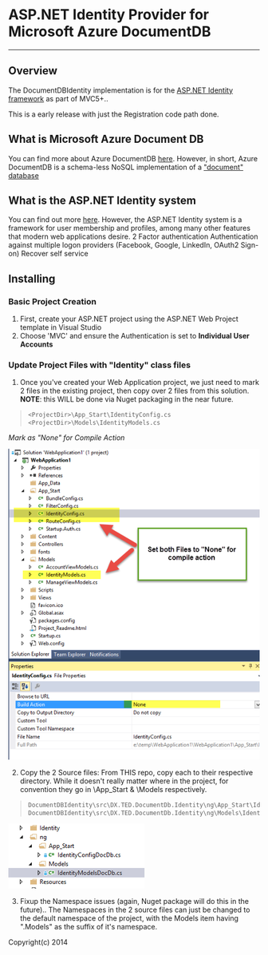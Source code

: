 # ASP.NET Identity Provider for Microsoft Azure DocumentDB #

----------
## Overview ##
The DocumentDBIdentity implementation is for the [ASP.NET Identity framework](http://www.asp.net/identity "ASP.NET Identity") as part of MVC5+..

This is a early release with just the Registration code path done.

## What is Microsoft Azure Document DB ##
You can find more about Azure DocumentDB [here](http://azure.microsoft.com/en-us/documentation/services/documentdb/ "Azure DocumentDB").  However, in short, Azure DocumentDB is a schema-less NoSQL implementation of a ["document" database](http://en.wikipedia.org/wiki/Document-oriented_database "Wikipedia document db")

## What is the ASP.NET Identity system ##
You can find out more [here](http://www.asp.net/identity "ASP.NET Identity").  However, the ASP.NET Identity system is a framework for user membership and profiles, among many other features that modern web applications desire. 
2 Factor authentication
Authentication against multiple logon providers (Facebook, Google, LinkedIn, OAuth2 Sign-on)
Recover self service

## Installing ##

### Basic Project Creation ###
1. First, create your ASP.NET project using the ASP.NET Web Project template in Visual Studio
1. Choose 'MVC' and ensure the Authentication is set to **Individual User Accounts**
### Update Project Files with "Identity" class files ###


1. Once you've created your Web Application project, we just need to mark 2 files in the existing project, then copy over 2 files from this solution.
**NOTE**: this WILL be done via Nuget packaging in the near future.
> 
>     <ProjectDir>\App_Start\IdentityConfig.cs
>     <ProjectDir>\Models\IdentityModels.cs
    

*Mark as "None" for Compile Action*

![](./doc/images/markNoCompile.png)


2. Copy the 2 Source files: 
From THIS repo, copy each to their respective directory.  While it doesn't really matter where in the project, for convention they go in \App_Start & \Models respectively.

>     DocumentDBIdentity\src\DX.TED.DocumentDb.Identity\ng\App_Start\IdentityConfigDocDb.cs
>     DocumentDBIdentity\src\DX.TED.DocumentDb.Identity\ng\Models\IdentityModelsDocDb.cs

![New Files](./doc/images/newFiles1.png)

3. Fixup the Namespace issues (again, Nuget package will do this in the future)..
   The Namespaces in the 2 source files can just be changed to the default namespace of the project, with the Models item having ".Models" as the suffix of it's namespace.



Copyright(c) 2014



